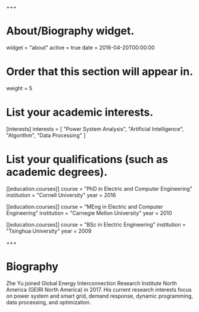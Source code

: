 +++
# About/Biography widget.
widget = "about"
active = true
date = 2016-04-20T00:00:00

# Order that this section will appear in.
weight = 5

# List your academic interests.
[interests]
  interests = [
    "Power System Analysis",
    "Artificial Intelligence",
    "Algorithm",
    "Data Processing"
  ]

# List your qualifications (such as academic degrees).
[[education.courses]]
  course = "PhD in Electric and Computer Engineering"
  institution = "Cornell University"
  year = 2016

[[education.courses]]
  course = "MEng in Electric and Computer Engineering"
  institution = "Carnegie Mellon University"
  year = 2010

[[education.courses]]
  course = "BSc in Electric Engineering"
  institution = "Tsinghua University"
  year = 2009
 
+++

# Biography
Zhe Yu joined Global Energy Interconnection Research Institute North America (GEIRI North America) in 2017. His current research
interests focus on power system and smart grid, demand response, dynamic programming, data processing, and optimization.

